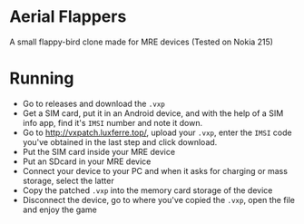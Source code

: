 # Aerial Flappers
A small flappy-bird clone made for MRE devices (Tested on Nokia 215)

# Running
- Go to releases and download the `.vxp`
- Get a SIM card, put it in an Android device, and with the help of a SIM info app, find it's `IMSI` number and note it down.
- Go to http://vxpatch.luxferre.top/, upload your `.vxp`, enter the `IMSI` code you've obtained in the last step and click download.
- Put the SIM card inside your MRE device
- Put an SDcard in your MRE device
- Connect your device to your PC and when it asks for charging or mass storage, select the latter
- Copy the patched `.vxp` into the memory card storage of the device
- Disconnect the device, go to where you've copied the `.vxp`, open the file and enjoy the game
